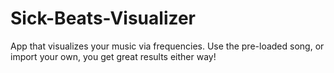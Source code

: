 # Sick-Beats-Visualizer
App that visualizes your music via frequencies.  Use the pre-loaded song, or import your own, you get great results either way!
